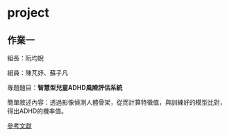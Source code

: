 # project
## 作業一

組長：阮均婗

組員：陳芃妤、蘇子凡

專題題目：**智慧型兒童ADHD風險評估系統**

簡單敘述內容：透過影像偵測人體骨架，從而計算特徵值，與訓練好的模型比對，得出ADHD的機率值。

[參考文獻](https://capmh.biomedcentral.com/articles/10.1186/s13034-024-00749-5) 
